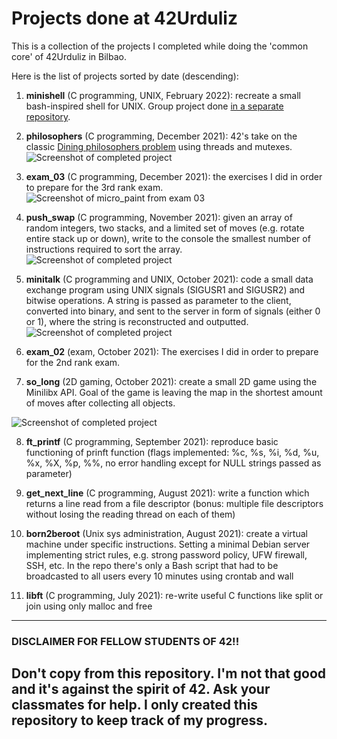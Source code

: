 # Projects done at 42Urduliz

This is a collection of the projects I completed while doing the 'common core' of 42Urduliz in Bilbao.

Here is the list of projects sorted by date (descending):
1. **minishell** (C programming, UNIX, February 2022): recreate a small bash-inspired shell for UNIX. Group project done [in a separate repository](https://github.com/nicolasgasco/42_minishell).

2. **philosophers** (C programming, December 2021): 42's take on the classic [Dining philosophers problem](https://en.wikipedia.org/wiki/Dining_philosophers_problem) using threads and mutexes.
![Screenshot of completed project](https://res.cloudinary.com/ngasco/image/upload/v1639432723/42/Screenshot_from_2021-12-13_22-57-45_jy9pa7.png "Screenshot of Philosophers")

3. **exam_03** (C programming, December 2021): the exercises I did in order to prepare for the 3rd rank exam.
![Screenshot of micro_paint from exam 03](https://res.cloudinary.com/ngasco/image/upload/v1638223784/42/Screenshot_from_2021-11-29_23-08-53_ocvlwc.png "Screenshot of micro_paint from exam 03")

4. **push_swap** (C programming, November 2021): given an array of random integers, two stacks, and a limited set of moves (e.g. rotate entire stack up or down), write to the console the smallest number of instructions required to sort the array.
![Screenshot of completed project](https://res.cloudinary.com/ngasco/image/upload/v1637695175/42/Screenshot_from_2021-11-23_20-19-22_itr7wd.png "Screenshot of Push_swap")

5. **minitalk** (C programming and UNIX, October 2021): code a small data exchange program using UNIX signals (SIGUSR1 and SIGUSR2) and bitwise operations. A string is passed as parameter to the client, converted into binary, and sent to the server in form of signals (either 0 or 1), where the string is reconstructed and outputted. 
![Screenshot of completed project](https://res.cloudinary.com/ngasco/image/upload/v1635067508/42/Screenshot_from_2021-10-24_11-22-56_mfbq1j.png "Screenshot of Minitalk")

6. **exam_02** (exam, October 2021): The exercises I did in order to prepare for the 2nd rank exam.

7. **so_long** (2D gaming, October 2021): create a small 2D game using the Minilibx API. Goal of the game is leaving the map in the shortest amount of moves after collecting all objects.

![Screenshot of completed project](https://res.cloudinary.com/ngasco/image/upload/v1633638518/42/Screenshot_from_2021-10-07_22-25-25_iirvcu.png "Screenshot of 42 Escape")

8. **ft_printf** (C programming, September 2021): reproduce basic functioning of prinft function (flags implemented: %c, %s, %i, %d, %u, %x, %X, %p, %%, no error handling except for NULL strings passed as parameter)

9. **get_next_line** (C programming, August 2021): write a function which returns a line read from a file descriptor (bonus: multiple file descriptors without losing the reading thread on each of them)

10. **born2beroot** (Unix sys administration, August 2021): create a virtual machine under specific instructions. Setting a minimal Debian server implementing strict rules, e.g. strong password policy, UFW firewall, SSH, etc. In the repo there's only a Bash script that had to be broadcasted to all users every 10 minutes using crontab and wall

11. **libft** (C programming, July 2021): re-write useful C functions like split or join using only malloc and free


---
### DISCLAIMER FOR FELLOW STUDENTS OF 42!!

Don't copy from this repository. I'm not that good and it's against the spirit of 42. Ask your classmates for help. I only created this repository to keep track of my progress.
---
